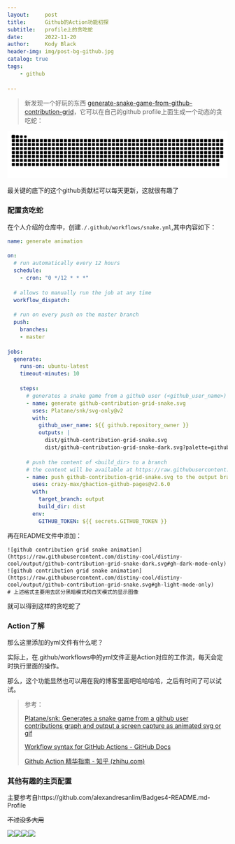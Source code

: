 ```yaml
---
layout:     post
title:      Github的Action功能初探
subtitle:   profile上的贪吃蛇
date:       2022-11-20
author:     Kody Black
header-img: img/post-bg-github.jpg
catalog: true
tags:
    - github

---
```


> 新发现一个好玩的东西 [generate-snake-game-from-github-contribution-grid](https://github.com/marketplace/actions/generate-snake-game-from-github-contribution-grid)，它可以在自己的github profile上面生成一个动态的贪吃蛇：

![贪吃蛇](https://raw.githubusercontent.com/distiny-cool/distiny-cool/output/github-contribution-grid-snake.svg)

最关键的底下的这个github贡献栏可以每天更新，这就很有趣了

### 配置贪吃蛇

在个人介绍的仓库中，创建`./.github/workflows/snake.yml`,其中内容如下：

```yaml
name: generate animation

on:
  # run automatically every 12 hours
  schedule:
    - cron: "0 */12 * * *" 
  
  # allows to manually run the job at any time
  workflow_dispatch:
  
  # run on every push on the master branch
  push:
    branches:
    - master

jobs:
  generate:
    runs-on: ubuntu-latest
    timeout-minutes: 10
    
    steps:
      # generates a snake game from a github user (<github_user_name>) contributions graph, output a svg animation at <svg_out_path>
      - name: generate github-contribution-grid-snake.svg
        uses: Platane/snk/svg-only@v2
        with:
          github_user_name: ${{ github.repository_owner }}
          outputs: |
            dist/github-contribution-grid-snake.svg
            dist/github-contribution-grid-snake-dark.svg?palette=github-dark

      # push the content of <build_dir> to a branch
      # the content will be available at https://raw.githubusercontent.com/<github_user>/<repository>/<target_branch>/<file> , or as github page
      - name: push github-contribution-grid-snake.svg to the output branch
        uses: crazy-max/ghaction-github-pages@v2.6.0
        with:
          target_branch: output
          build_dir: dist
        env:
          GITHUB_TOKEN: ${{ secrets.GITHUB_TOKEN }}
```

再在README文件中添加：

```
![github contribution grid snake animation](https://raw.githubusercontent.com/distiny-cool/distiny-cool/output/github-contribution-grid-snake-dark.svg#gh-dark-mode-only)
![github contribution grid snake animation](https://raw.githubusercontent.com/distiny-cool/distiny-cool/output/github-contribution-grid-snake.svg#gh-light-mode-only)
# 上述格式主要用去区分黑暗模式和白天模式的显示图像
```

就可以得到这样的贪吃蛇了

### Action了解

那么这里添加的yml文件有什么呢？

实际上，在.github/workflows中的yml文件正是Action对应的工作流，每天会定时执行里面的操作。

那么，这个功能显然也可以用在我的博客里面吧哈哈哈哈，之后有时间了可以试试。

> 参考：
>
> [Platane/snk: Generates a snake game from a github user contributions graph and output a screen capture as animated svg or gif](https://github.com/Platane/snk)
>
> [Workflow syntax for GitHub Actions - GitHub Docs](https://docs.github.com/cn/actions/using-workflows/workflow-syntax-for-github-actions)
>
> [Github Action 精华指南 - 知乎 (zhihu.com)](https://zhuanlan.zhihu.com/p/164744104)

### 其他有趣的主页配置

主要参考自https://github.com/alexandresanlim/Badges4-README.md-Profile

~~不过没多大用~~

<img src="https://github-readme-stats.vercel.app/api/top-langs/?username=distiny-cool" /> 

<img align="left" src="https://github-profile-trophy.vercel.app/?username=distiny-cool" />

<img align="left" src="https://github-profile-summary-cards.vercel.app/api/cards/profile-details?username=distiny-cool&theme=vue" />

<img align="left" src="https://profile-counter.glitch.me/distiny-cool/count.svg" />

